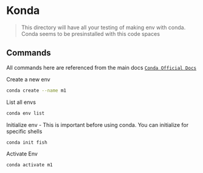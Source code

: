 # Konda

> This directory will have all your testing of making env with conda. Conda seems to be presinstalled with this code spaces

## Commands 

All commands here are referenced from the main docs [`Conda Official Docs`](https://conda.io/projects/conda/en/latest/user-guide/tasks/manage-environments.html#viewing-a-list-of-your-environments)

Create a new env 
```sh 
conda create --name m1
```

List all envs 
```sh 
conda env list 
```

Initialize env - This is important before using conda. You can initialize for specific shells 
```sh
conda init fish
```


Activate Env 
```sh 
conda activate m1
```